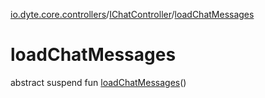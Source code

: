 [io.dyte.core.controllers](../index.md)/[IChatController](index.md)/[loadChatMessages](load-chat-messages.md)

# loadChatMessages


abstract suspend fun [loadChatMessages](load-chat-messages.md)()
